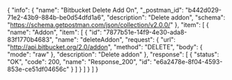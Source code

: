 {
  "info": {
    "name": "Bitbucket Delete Add On",
    "_postman_id": "b442d029-71e2-43b9-884b-be0d54dfd1a6",
    "description": "Delete addon",
    "schema": "https://schema.getpostman.com/json/collection/v2.0.0/"
  },
  "item": [
    {
      "name": "Addon",
      "item": [
        {
          "id": "7877b51e-14f9-4e30-ada8-83f1770b4683",
          "name": "deleteAddon",
          "request": {
            "url": "http://api.bitbucket.org/2.0/addon",
            "method": "DELETE",
            "body": {
              "mode": "raw"
            },
            "description": "Delete addon"
          },
          "response": [
            {
              "status": "OK",
              "code": 200,
              "name": "Response_200",
              "id": "e6a2478e-8f04-4593-853e-ce51df04656c"
            }
          ]
        }
      ]
    }
  ]
}
